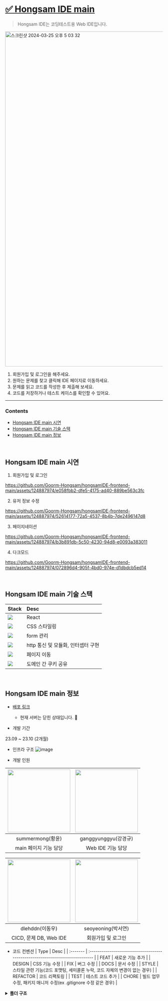 # [✅ Hongsam IDE main](https://main.hong-sam.online/)
> Hongsam IDE는 코딩테스트용 Web IDE입니다.

<a href="https://main.hong-sam.online/">
<img width="1069" alt="스크린샷 2024-03-25 오후 5 03 32" src="https://github.com/summermong/another-world-test/assets/124887974/8d6ca44e-d09f-401e-aaab-24d10c18ed50">
</a>

1. 회원가입 및 로그인을 해주세요.
2. 원하는 문제를 찾고 클릭해 IDE 페이지로 이동하세요.
3. 문제를 읽고 코드를 작성한 후 제출해 보세요.
4. 코드를 저장하거나 테스트 케이스를 확인할 수 있어요.
<hr />


<!-- TOC -->
### Contents
* [Hongsam IDE main 시연](#Hongsam-IDE-main-시연)
* [Hongsam IDE main 기술 스택](#Hongsam-IDE-main-기술-스택)
* [Hongsam IDE main 정보](#Hongsam-IDE-main-정보)
<br />
<!-- TOC -->




## Hongsam IDE main 시연
1. 회원가입 및 로그인
   
https://github.com/Goorm-Hongsam/hongsamIDE-frontend-main/assets/124887974/e058fbb2-dfe5-4175-ad40-889be563c3fc

2. 유저 정보 수정

https://github.com/Goorm-Hongsam/hongsamIDE-frontend-main/assets/124887974/52614177-72a5-4537-8b4b-7de2496147d8

3. 페이지네이션

https://github.com/Goorm-Hongsam/hongsamIDE-frontend-main/assets/124887974/b3b891db-5c50-4230-94d8-e0093a383011

4. 다크모드

https://github.com/Goorm-Hongsam/hongsamIDE-frontend-main/assets/124887974/072896d4-905f-4bd0-974e-d1dbdcb5ed14


<br />


## Hongsam IDE main 기술 스택
| Stack                                                                                                               | Desc                         |
| :------------------------------------------------------------------------------------------------------------------ | :--------------------------- |
| <img src="https://img.shields.io/badge/React-61DAFB?style=flat&logo=React&logoColor=white"/>                        | React                        |
| <img src="https://img.shields.io/badge/CSS modules-000000?style=flat&logo=CSSModules&logoColor=white"/>             | CSS 스타일링                   |
| <img src="https://img.shields.io/badge/React hook form-EC5990?style=flat&logo=ReactHookForm&logoColor=white"/>      | form 관리                     |
| <img src="https://img.shields.io/badge/Axios-5A29E4?style=flat&logo=Axios&logoColor=white"/>                        | http 통신 및 모듈화, 인터셉터 구현  |
| <img src="https://img.shields.io/badge/React Router-CA4245?style=flat&logo=ReactRouter&logoColor=white"/>           | 페이지 이동                     |
| <img src="https://img.shields.io/badge/react cookie-D4AA00?style=flat&logo=reactcookie&logoColor=white"/>          | 도메인 간 쿠키 공유               |

<br />


## Hongsam IDE main 정보
* [배포 링크](https://main.hong-sam.online/)
  * 현재 서버는 닫힌 상태입니다. 🥲
  
* 개발 기간

23.09 ~ 23.10 (2개월)

* 인프라 구조
![image](https://img1.daumcdn.net/thumb/R1280x0/?scode=mtistory2&fname=https%3A%2F%2Fblog.kakaocdn.net%2Fdn%2FDliUZ%2FbtsyMc1otHV%2FTq7LccQDTvRqSUO1E4V7ok%2Fimg.png)
 
* 개발 인원

|<img src="https://avatars.githubusercontent.com/u/124887974?v=4" width="200" height="200" /> | <img src="https://avatars.githubusercontent.com/u/56907263?v=4" width="200" height="200" /> |
|:---:|:---:|
|summermong(황윤)|ganggyunggyu(강경규)|
|main 페이지 기능 담당 | Web IDE 기능 담당|


|<img src="https://avatars.githubusercontent.com/u/127951186?v=4" width="200" height="200" /> | <img src="https://avatars.githubusercontent.com/u/69641554?v=4" width="200" height="200" /> |
|:---:|:---:|
|dlehddn(이동우)| seoyeoning(박서연)|
|CICD, 문제 DB, Web IDE | 회원가입 및 로그인 |



* 코드 컨벤션
  | Type     | Desc                                                                          |
  | :------- | :---------------------------------------------------------------------------- |
  | FEAT     | 새로운 기능 추가                                                                  |
  | DESIGN   | CSS 기능 수정                                                                   |
  | FIX      | 버그 수정                                                                       |
  | DOCS     | 문서 수정                                                                       |
  | STYLE    | 스타일 관련 기능(코드 포맷팅, 세미콜론 누락, 코드 자체의 변경이 없는 경우)                     |
  | REFACTOR  | 코드 리팩토링                                                                    |
  | TEST     | 테스트 코드 추가                                                                  |
  | CHORE    | 빌드 업무 수정, 패키지 매니저 수정(ex .gitignore 수정 같은 경우)                         |
  
<details>
  <summary><b>폴더 구조</b></summary>
    
```📦src
 ┣ 📂Components
 ┃ ┣ 📜DarkModeToggle.jsx
 ┃ ┣ 📜DarkModeToggle.module.css
 ┃ ┣ 📜Nav.jsx
 ┃ ┣ 📜Nav.module.css
 ┃ ┣ 📜PasswordConfirm.jsx
 ┃ ┣ 📜PasswordConfirm.module.css
 ┃ ┣ 📜QuestionContainer.jsx
 ┃ ┣ 📜UserInfoModifyModal.jsx
 ┃ ┗ 📜UserInfoModifyModal.module.css
 ┣ 📂Pages
 ┃ ┣ 📜Chat.jsx
 ┃ ┣ 📜Chat.module.css
 ┃ ┣ 📜Login.jsx
 ┃ ┣ 📜Login.module.css
 ┃ ┣ 📜Main.jsx
 ┃ ┣ 📜Main.module.css
 ┃ ┣ 📜Mypage.jsx
 ┃ ┣ 📜Mypage.module.css
 ┃ ┣ 📜Question.jsx
 ┃ ┣ 📜Question.module.css
 ┃ ┣ 📜Signup.jsx
 ┃ ┗ 📜Signup.module.css
 ┣ 📂api
 ┃ ┣ 📜AuthContext.jsx
 ┃ ┣ 📜Cookie.jsx
 ┃ ┗ 📜CustomAxios.js
 ┣ 📂favicon
 ┃ ┗ 📜favicon-16x16.png
 ┣ 📜App.css
 ┣ 📜App.jsx
 ┣ 📜main.jsx
 ┗ 📜reset.css
```

</details>
